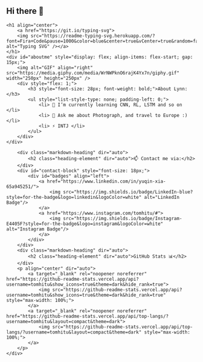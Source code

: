 ## Hi there 👋

<!--
**tomhitu/tomhitu** is a ✨ _special_ ✨ repository because its `README.md` (this file) appears on your GitHub profile.

Here are some ideas to get you started:

- 🌱 I’m currently learning AI
- 💬 Ask me about Photograph, and travel to Europe :)
- ⚡ INTJ 
-->

<div>
  <div>
    
    <h1 align="center">
        <a href="https://git.io/typing-svg">
        <img src="https://readme-typing-svg.herokuapp.com/?font=Fira+Code&pause=1000&color=blue&center=true&vCenter=true&random=false&width=435&lines=Hello%2C+I+am+tomhitu+%F0%9F%98%8A" alt="Typing SVG" /></a>
    </h1>
    <div id="aboutme" style="display: flex; align-items: flex-start; gap: 15px;">
        <img alt="GIF" align="right" src="https://media.giphy.com/media/WrNWPknO6rajK4Yx7n/giphy.gif" width="250px" height="250px" />
        <div style="flex: 1;">
            <h3 style="font-size: 28px; font-weight: bold;">About Lynn:</h3>
            <ul style="list-style-type: none; padding-left: 0;">
                <li> 🌱 I’m currently learning CNN, RL, LSTM and so on </li>
                <li> 💬 Ask me about Photograph, and travel to Europe :) </li>
                <li> ⚡ INTJ </li>
            </ul>
        </div>
    </div>
    
        <div class="markdown-heading" dir="auto">
            <h2 class="heading-element" dir="auto">📫 Contact me via:</h2>
        </div>
        <div id="contact-block" style="font-size: 18px;">
            <div id="badges" align="left">
                <a href="https://www.linkedin.com/in/yuqin-xia-65a945251/">
                    <img src="https://img.shields.io/badge/LinkedIn-blue?style=for-the-badge&logo=linkedin&logoColor=white" alt="LinkedIn Badge"/>
                </a>
                <a href="https://www.instagram.com/tomhitu/#">
                    <img src="https://img.shields.io/badge/Instagram-E4405F?style=for-the-badge&logo=instagram&logoColor=white" alt="Instagram Badge"/>
                </a>
            </div> 
        </div>
        <div class="markdown-heading" dir="auto">
            <h2 class="heading-element" dir="auto">GitHub Stats 📊</h2>
        </div>
        <p align="center" dir="auto">
            <a target="_blank" rel="noopener noreferrer" href="https://github-readme-stats.vercel.app/api?username=tomhitu&show_icons=true&theme=dark&hide_rank=true">
                <img src="https://github-readme-stats.vercel.app/api?username=tomhitu&show_icons=true&theme=dark&hide_rank=true" style="max-width: 100%;">
            </a> 
            <a target="_blank" rel="noopener noreferrer" href="https://github-readme-stats.vercel.app/api/top-langs/?username=tomhitu&layout=compact&theme=dark">
                <img src="https://github-readme-stats.vercel.app/api/top-langs/?username=tomhitu&layout=compact&theme=dark" style="max-width: 100%;">
            </a>
        </p>
    </div>
</div>
